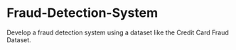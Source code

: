 # Fraud-Detection-System
Develop a fraud detection system using a dataset like the Credit Card Fraud Dataset.
